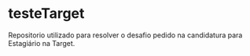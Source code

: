 # testeTarget
Repositorio utilizado para resolver o desafio pedido na candidatura para Estagiário na Target.
